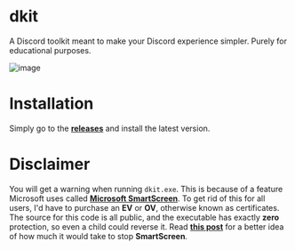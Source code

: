 # dkit
A Discord toolkit meant to make your Discord experience simpler. Purely for educational purposes.

![image](https://github.com/user-attachments/assets/83360638-1d48-4e42-8f42-b2a739c329e8)

# Installation
Simply go to the [**releases**](https://github.com/kagehana/dkit/releases) and install the latest version.

# Disclaimer
You will get a warning when running `dkit.exe`. This is because of a feature Microsoft uses called [**Microsoft SmartScreen**](https://learn.microsoft.com/en-us/windows/security/operating-system-security/virus-and-threat-protection/microsoft-defender-smartscreen/). To get rid of this for all users, I'd have to purchase an **EV** or **OV**, otherwise known as certificates. The source for this code is all public, and the executable has exactly **zero** protection, so even a child could reverse it. Read [**this post**](https://stackoverflow.com/questions/48946680/how-to-avoid-the-windows-defender-smartscreen-prevented-an-unrecognized-app-fro/66582477#66582477) for a better idea of how much it would take to stop **SmartScreen**.
